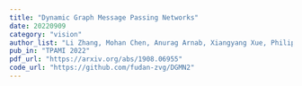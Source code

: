 ```yaml
---
title: "Dynamic Graph Message Passing Networks"
date: 20220909
category: "vision"
author_list: "Li Zhang, Mohan Chen, Anurag Arnab, Xiangyang Xue, Philip H.S. Torr"
pub_in: "TPAMI 2022"
pdf_url: "https://arxiv.org/abs/1908.06955"
code_url: "https://github.com/fudan-zvg/DGMN2"
---
```

